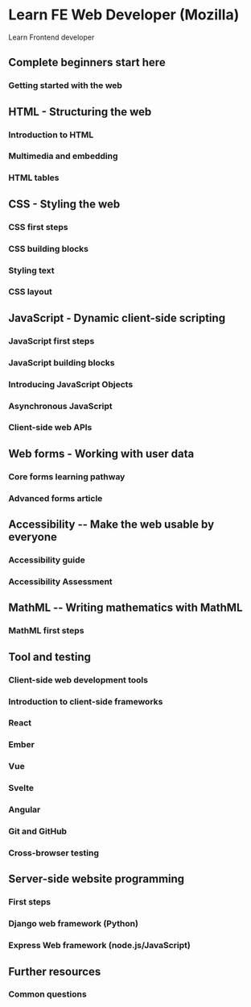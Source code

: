 # Learn FE Web Developer (Mozilla)

Learn Frontend developer

## Complete beginners start here

### Getting started with the web

## HTML - Structuring the web

### Introduction to HTML

### Multimedia and embedding

### HTML tables

## CSS - Styling the web

### CSS first steps

### CSS building blocks

### Styling text

### CSS layout

## JavaScript - Dynamic client-side scripting

### JavaScript first steps

### JavaScript building blocks

### Introducing JavaScript Objects

### Asynchronous JavaScript

### Client-side web APIs

## Web forms - Working with user data

### Core forms learning pathway

### Advanced forms article

## Accessibility -- Make the web usable by everyone

### Accessibility guide

### Accessibility Assessment

## MathML -- Writing mathematics with MathML

### MathML first steps

## Tool and testing

### Client-side web development tools

### Introduction to client-side frameworks

### React

### Ember

### Vue

### Svelte

### Angular

### Git and GitHub

### Cross-browser testing

## Server-side website programming

### First steps

### Django web framework (Python)

### Express Web framework (node.js/JavaScript)

## Further resources

### Common questions


